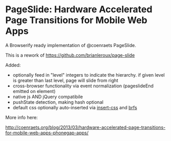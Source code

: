 # PageSlide: Hardware Accelerated Page Transitions for Mobile Web Apps

A Browserify ready implementation of @coenraets PageSlide. 

This is a rework of https://github.com/brianleroux/page-slide

Added:

 * optionally feed in "level" integers to indicate the hierarchy.  if given level is greater than last level, page will slide from right 
 * cross-browser functionality via event normalization (pageslideEnd emitted on element)
 * native js AND jQuery compatibile
 * pushState detection, making hash optional
 * default css optionally auto-inserted via [insert-css](http://github.com/substack/insert-css) and [brfs](http://github.com/substack/brfs) 


More info here:

http://coenraets.org/blog/2013/03/hardware-accelerated-page-transitions-for-mobile-web-apps-phonegap-apps/
